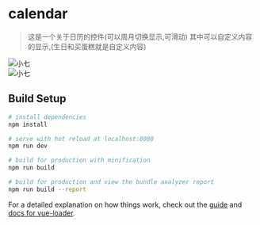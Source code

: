 # calendar

> 这是一个关于日历的控件(可以周月切换显示,可滑动)
>其中可以自定义内容的显示,(生日和买蛋糕就是自定义内容)

![小七](https://img-blog.csdnimg.cn/20181215175916372.png?x-oss-process=image/watermark,type_ZmFuZ3poZW5naGVpdGk,shadow_10,text_aHR0cHM6Ly9ibG9nLmNzZG4ubmV0L1hfeGlhb3Fp,size_16,color_FFFFFF,t_70 "图片")  
![小七](https://img-blog.csdnimg.cn/20181215175954696.png?x-oss-process=image/watermark,type_ZmFuZ3poZW5naGVpdGk,shadow_10,text_aHR0cHM6Ly9ibG9nLmNzZG4ubmV0L1hfeGlhb3Fp,size_16,color_FFFFFF,t_70 "图片") 

## Build Setup

``` bash
# install dependencies
npm install

# serve with hot reload at localhost:8080
npm run dev

# build for production with minification
npm run build

# build for production and view the bundle analyzer report
npm run build --report
```

For a detailed explanation on how things work, check out the [guide](http://vuejs-templates.github.io/webpack/) and [docs for vue-loader](http://vuejs.github.io/vue-loader).
